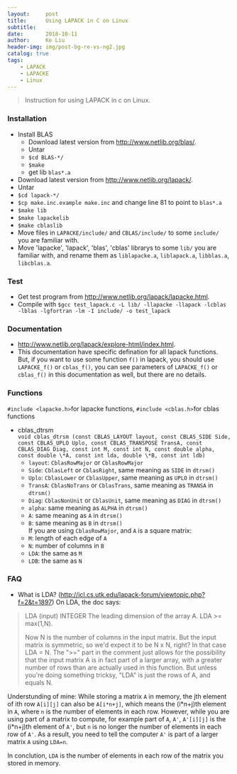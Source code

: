 ```yaml
---
layout:     post
title:      Using LAPACK in C on Linux
subtitle:   
date:       2018-10-11
author:     Ke Liu
header-img: img/post-bg-re-vs-ng2.jpg
catalog: true
tags:
    - LAPACK
    - LAPACKE
    - Linux
---
```


>Instruction for using LAPACK in c on Linux.

### Installation
* Install BLAS
     * Download latest version from http://www.netlib.org/blas/.  
     * Untar   
     * `$cd BLAS-*/`  
     * `$make`  
     * get lib `blas*.a`  
* Download latest version from http://www.netlib.org/lapack/.
* Untar
* `$cd lapack-*/`
* `$cp make.inc.example make.inc` and change line 81 to point to `blas*.a`
* `$make lib`
* `$make lapackelib`
* `$make cblaslib`
* Move files in `LAPACKE/include/` and `CBLAS/include/` to some `include/` you are familiar with. 
* Move 'lapacke', 'lapack', 'blas', 'cblas' librarys to some `lib/` you are familiar with, and rename them as `liblapacke.a`, `liblapack.a`, `libblas.a`, `libcblas.a`.

### Test
* Get test program from http://www.netlib.org/lapack/lapacke.html.
* Compile with `$gcc test_lapack.c -L lib/ -llapacke -llapack -lcblas -lblas -lgfortran -lm -I include/ -o test_lapack` 
      
### Documentation
* http://www.netlib.org/lapack/explore-html/index.html.
* This documentation have specific defination for all lapack functions. But, if you want to use some function `f()` in lapack, you should use `LAPACKE_f()` or `cblas_f()`, you can see parameters of `LAPACKE_f()` or `cblas_f()` in this documentation as well, but there are no details. 

### Functions
`#include <lapacke.h>`for lapacke functions, `#include <cblas.h>`for cblas functions  
- cblas_dtrsm  
`void cblas_dtrsm (const CBLAS_LAYOUT layout, const CBLAS_SIDE Side, const CBLAS_UPLO Uplo, const CBLAS_TRANSPOSE TransA, const CBLAS_DIAG Diag, const int M, const int N, const double alpha, const double \*A, const int lda, double \*B, const int ldb)`   
     - `layout`: `CblasRowMajor` or `CblasRowMajor`   
     - `Side`: `CblasLeft` or `CblasRight`, same meaning as `SIDE` in `dtrsm()`  
     - `Uplo`: `CblasLower` or `CblasUpper`, same meaning as `UPLO` in `dtrsm()`  
     - `TransA`: `CblasNoTrans` or `CblasTrans`, same meaning as `TRANSA` in `dtrsm()`  
     - `Diag`: `CblasNonUnit` or `CblasUnit`, same meaning as `DIAG` in `dtrsm()`  
     - `alpha`: same meaning as `ALPHA` in `dtrsm()`  
     - `A`: same meaning as `A` in `dtrsm()`  
     - `B`: same meaning as `B` in `dtrsm()`  
If you are using `CblasRowMajor`, and `A` is a square matrix:  
     - `M`: length of each edge of `A`  
     - `N`: number of columns in `B`  
     - `LDA`: the same as `M`  
     - `LDB`: the same as `N`  

### FAQ
* What is LDA? (http://icl.cs.utk.edu/lapack-forum/viewtopic.php?f=2&t=1897)
On LDA, the doc says:
> LDA (input) INTEGER
> The leading dimension of the array A. LDA >= max(1,N).
>
> Now N is the number of columns in the input matrix. But the input matrix is symmetric, so we'd expect it to be N x N, right? In that case LDA = N. The ">=" part in the comment just allows for the possibility that the input matrix A is in fact part of a larger array, with a greater number of rows than are actually used in this function. But unless you're doing something tricksy, "LDA" is just the rows of A, and equals N.  
  
  Understunding of mine: While storing a matrix `A` in memory, the jth element of ith row `A[i][j]` can also be `A[i*n+j]`, which means the (i\*n+j)th element in `A`, where `n` is the number of elements in each row. However, while you are using part of a matrix to compute, for example part of `A`, `A'`, `A'[i][j]` is the (i\*n+j)th element of `A'`, but `n` is no longer the number of elements in each row of `A'`. As a result, you need to tell the computer `A'` is part of a larger matrix `A` using `LDA=n`.   
    
  In conclution, `LDA` is the number of elements in each row of the matrix you stored in memory.  
